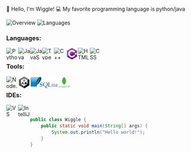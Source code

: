 👋 Hello, I'm Wiggle!
💻 My favorite programming language is python/java

![Overview](https://github.com/WiggleGiggle/github-stats/blob/master/generated/overview.svg)
![Languages](https://github.com/WiggleGiggle/github-stats/blob/master/generated/languages.svg)

### Languages:  
<img src='./images/PythonLogo.png'     alt='Python'     width='32px' height='32px'  align='left' />
<img src='./images/JavaLogo.png'       alt='Java'       width='32px' height='32px'  align='left' />
<img src='./images/JavaScriptLogo.png' alt='JavaScript' width='32px' height='32px'  align='left' />
<img src='./images/TypeScriptLogo.png' alt='TypeScript' width='32px' height='32px'  align='left' />
<img src='./images/C++Logo.png'        alt='C++'        width='32px' height='32px'  align='left' />
<img src='./images/CSharpLogo.png'     alt='C#'         width='32px' height='32px'  align='left' />
<img src='./images/HTMLLogo.png'       alt='HTML'       width='32px' height='32px'  align='left' />
<img src='./images/CSSLogo.png'        alt='CSS'        width='32px' height='32px'  align='left' />
<br>

### Tools:  
<img src='./images/NodeJSLogo.png'     alt='Node.js'    width='32px' height='32px'  align='left' />
<img src='./images/UnityLogo.png'      alt='Unity'      width='32px' height='32px'  align='left' />
<img src='./images/SqliteLogo.png'     alt='Sqlite'     width='75px' height='32px'  align='left' />
<img src='./images/MongoDBLogo.png'    alt='MongoDB'    width='32px' height='32px'  align='left' />
<br>

### IDEs:  
<img src='./images/VSCodeLogo.png'     alt='VS Code'    width='32px' height='32px'  align='left' />
<img src='./images/IntelliJLogo.png'   alt='IntelliJ'   width='32px' height='32px'  align='left' />
<br>  

```java
public class Wiggle {
    public static void main(String[] args) {
        System.out.println("Hello world!");
    }
}
```
